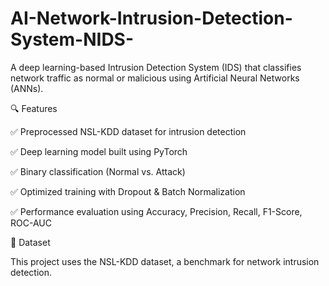 # AI-Network-Intrusion-Detection-System-NIDS-

A deep learning-based Intrusion Detection System (IDS) that classifies network traffic as normal or malicious using Artificial Neural Networks (ANNs).

🔍 Features

  ✅ Preprocessed NSL-KDD dataset for intrusion detection
  
  ✅ Deep learning model built using PyTorch
  
  ✅ Binary classification (Normal vs. Attack)
  
  ✅ Optimized training with Dropout & Batch Normalization
  
  ✅ Performance evaluation using Accuracy, Precision, Recall, F1-Score, ROC-AUC

📜 Dataset

This project uses the NSL-KDD dataset, a benchmark for network intrusion detection.
